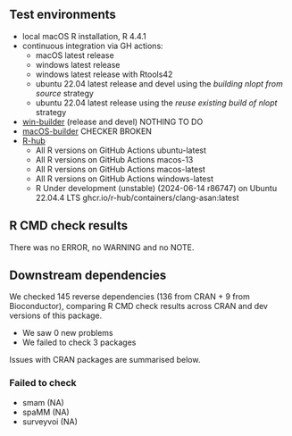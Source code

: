 ## Test environments
* local macOS R installation, R 4.4.1
* continuous integration via GH actions:
  * macOS latest release
  * windows latest release
  * windows latest release with Rtools42
  * ubuntu 22.04 latest release and devel using the *building nlopt from source*
  strategy
  * ubuntu 22.04 latest release using the *reuse existing build of nlopt*
  strategy
* [win-builder](https://win-builder.r-project.org/) (release and devel) NOTHING TO DO
* [macOS-builder](https://mac.r-project.org/macbuilder/submit.html) CHECKER BROKEN
* [R-hub](https://builder.r-hub.io)
  - All R versions on GitHub Actions ubuntu-latest
  - All R versions on GitHub Actions macos-13
  - All R versions on GitHub Actions macos-latest
  - All R versions on GitHub Actions windows-latest
  - R Under development (unstable) (2024-06-14 r86747) on Ubuntu 22.04.4 LTS
   ghcr.io/r-hub/containers/clang-asan:latest

## R CMD check results
There was no ERROR, no WARNING and no NOTE.

## Downstream dependencies

We checked 145 reverse dependencies (136 from CRAN + 9 from Bioconductor),
comparing R CMD check results across CRAN and dev versions of this package.

 * We saw 0 new problems
 * We failed to check 3 packages

Issues with CRAN packages are summarised below.

### Failed to check

* smam      (NA)
* spaMM     (NA)
* surveyvoi (NA)
